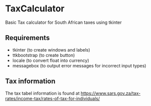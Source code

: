 # TaxCalculator
Basic Tax calculator for South African taxes using tkinter

## Requirements
- tkinter (to create windows and labels)
- ttkbootstrap (to create button)
- locale (to convert float into currency)
- messagebox (to output error messages for incorrect input types)

## Tax information
The tax tabel information is found at https://www.sars.gov.za/tax-rates/income-tax/rates-of-tax-for-individuals/
